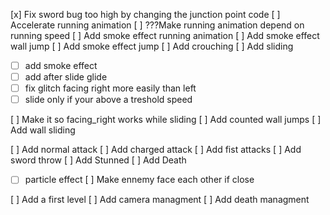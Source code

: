 [x] Fix sword bug too high by changing the junction point code
[ ] Accelerate running animation
[ ] ???Make running animation depend on running speed
[ ] Add smoke effect running animation
[ ] Add smoke effect wall jump
[ ] Add smoke effect jump
[ ] Add crouching
[ ] Add sliding
- [ ] add smoke effect
- [ ] add after slide glide
- [ ] fix glitch facing right more easily than left
- [ ] slide only if your above a treshold speed

[ ] Make it so facing_right works while sliding
[ ] Add counted wall jumps
[ ] Add wall sliding

[ ] Add normal attack
[ ] Add charged attack
[ ] Add fist attacks
[ ] Add sword throw
[ ] Add Stunned
[ ] Add Death
- [ ] particle effect
[ ] Make ennemy face each other if close

[ ] Add a first level
[ ] Add camera managment
[ ] Add death managment

